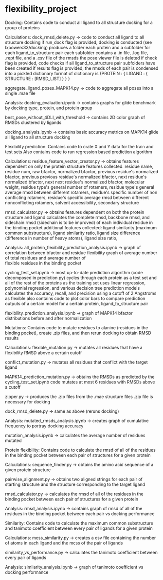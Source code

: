 # flexibility_project

Docking:
Contains code to conduct all ligand to all structure docking for a group of proteins

  Calculations:
  dock_rmsd_delete.py -> code to conduct all ligand to all structure docking
                         if run_dock flag is provided, docking is conducted (see lxpowers33/docking)
                          produces a folder each protein and a subfolder for each ligand_to_structure pair
                          each subfolder contains a .in file, .log file, .rept file, and a .csv file of the rmsds
                          the pose viewer file is deleted
                         if check flag is provided, code checks if all ligand_to_structure pair subfolders have been created
                         if results flag is provided, the rmsds of each pair is condensed into a pickled dictionary
                          format of dictionary is {PROTEIN : { LIGAND : { STRUCTURE : [RMSD_LIST] } } }
                          
  aggregate_ligand_poses_MAPK14.py -> code to aggregate all poses into a single .mae file
  
  Analysis:
  docking_evaluation.ipynb -> contains graphs for glide benchmark by docking type, protein, and protein group
  
  best_pose_without_4DLI_with_threshold -> contains 2D color graph of RMSDs clustered by ligands
  
  docking_analysis.ipynb -> contains basic accuracy metrics on MAPK14 glide all ligand to all structure docking
  
Flexibility prediction:
Contains code to crate X and Y data for the train and test sets
Also contains code to run regression based prediction algorithm 

  Calculations:
  residue_feature_vector_creator.py -> obtains features dependent on only the protein structure
                                       features collected: residue name, residue num, raw bfactor, normalized bfactor, 
                                        previous residue's normalized bfactor, previous previous residue's normalized bfactor, 
                                        next residue's normalized bfactor, next next residue's normalized bfactor, molecular 
                                        weight, residue type's general number of rotamers, residue type's general average rmsd 
                                        between different rotamers, residue's specific number of non conflicting rotamers, 
                                        residue's specific average rmsd between different nonconflicting rotamers, solvent 
                                        accessibility, secondary structure
                                        
  rmsd_calculator.py -> obtains features dependent on both the protein structure and ligand
                        calculates the complete rmsd, backbone rmsd, and sidechain rmsd (sidechain is to be improved) of each 
                          individual residue in the binding pocket
                        additional features collected: ligand similarity (maximum common substructure), ligand similarity 
                          ratio, ligand size difference (difference in number of heavy atoms), ligand size ratio, 
                          
  Analysis:
  all_protein_flexibility_prediction_analysis.ipynb -> graph of correlation between bfactor and residue flexibility
                                                       graph of average number of total residues and average number of      
                                                        flexible residues in the binding pocket
                                                        
  cycling_test_set.ipynb -> most up-to-date prediction algorithm (code decomposed in prediction.py)
                            cycles through each protein as a test set and all of the rest of the proteins as the training set
                            uses linear regression, polynomial regression, and various decision tree prediction models
                            calculates the accuracy, recall, and precision using a cutoff of 2 Angstroms as flexible
                            also contains code to plot color bars to compare prediction outputs of a certain model for a 
                              certain protein, ligand_to_structure pair
                              
  flexibility_prediction_analysis.ipynb -> graph of MAPK14 bfactor distributions before and after normalization
  
Mutations:
Contains code to mutate residues to alanine (residues in the binding pocket), create .zip files, and then rerun docking to 
obtain RMSD results

  Calculations:
  flexible_mutation.py -> mutates all residues that have a flexibility RMSD above a certain cutoff
  
  conflict_mutation.py -> mutates all residues that conflict with the target ligand
  
  MAPK14_prediction_mutation.py -> obtains the RMSDs as predicted by the cycling_test_set.ipynb code
                                   mutates at most 6 residues with RMSDs above a cutoff
                                   
  zipper.py -> produces the .zip files from the .mae structure files
               .zip file is necessary for docking
               
  dock_rmsd_delete.py -> same as above (reruns docking)
  
  Analysis:
  mutated_rmsds_analysis.ipynb -> creates graph of cumulative frequency to portray docking accuracy
  
  mutation_analysis.ipynb -> calculates the average number of residues mutated
  
Protein flexibility:
Contains code to calculate the rmsd of all of the residues in the binding pocket between each pair of structures for a given 
protein

  Calculations:
  sequence_finder.py -> obtains the amino acid sequence of a given protein structure
  
  pairwise_alignment.py	-> obtains two aligned strings for each pair of starting structure and the structure corresponding to 
                            the target ligand
                            
  rmsd_calculator.py -> calculates the rmsd of all of the residues in the binding pocket between each pair of structures for a 
                          given protein
                          
  Analysis:
  rmsd_analysis.ipynb -> contains graph of rmsd of all of the residues in the binding pocket between each pair vs docking 
                          performance
                          
Similarity:
Contains code to calculate the maximum common substructure and tanimoto coefficient between every pair of ligands for a given 
protein

  Calculations:
  mcss_similarity.py -> creates a csv file containing the number of atoms in each ligand and the mcss of the pair of ligands
  
  similarity_vs_performance.py -> calculates the tanimoto coefficient between every pair of ligands
  
  Analysis:
  similarity_analysis.ipynb -> graph of tanimoto coefficient vs docking performance
